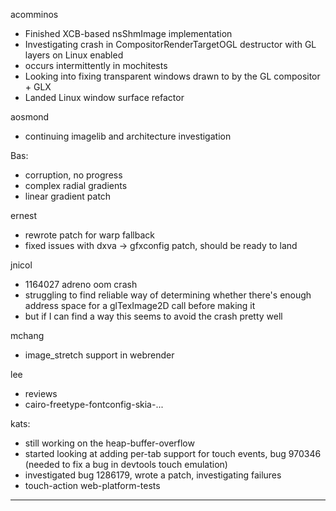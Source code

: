 acomminos
* Finished XCB-based nsShmImage implementation
* Investigating crash in CompositorRenderTargetOGL destructor with GL layers on Linux enabled
* occurs intermittently in mochitests
* Looking into fixing transparent windows drawn to by the GL compositor + GLX
* Landed Linux window surface refactor



aosmond
* continuing imagelib and architecture investigation



Bas:
* corruption, no progress
* complex radial gradients
* linear gradient patch



ernest
* rewrote patch for warp fallback
* fixed issues with dxva -> gfxconfig patch, should be ready to land



jnicol
* 1164027 adreno oom crash
* struggling to find reliable way of determining whether there's enough address space for a glTexImage2D call before making it
* but if I can find a way this seems to avoid the crash pretty well



mchang
* image_stretch support in webrender



lee
* reviews
* cairo-freetype-fontconfig-skia-...



kats:
* still working on the heap-buffer-overflow
* started looking at adding per-tab support for touch events, bug 970346 (needed to fix a bug in devtools touch emulation)
* investigated bug 1286179, wrote a patch, investigating failures
* touch-action web-platform-tests



________________


